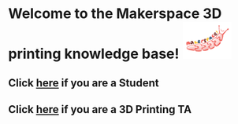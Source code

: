# Welcome to the Makerspace 3D printing knowledge base! <img src="https://github.com/semisubzero/LayerSlayers/blob/master/Misc/MakerspaceSlug.png" width="100">


## Click [here](https://github.com/semisubzero/LayerSlayers/wiki/Student-Table-of-Contents) if you are a Student
## Click [here](https://github.com/semisubzero/LayerSlayers/wiki/TA-Table-of-Contents) if you are a 3D Printing TA
